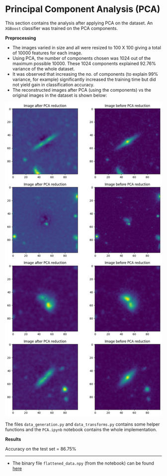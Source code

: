 # Principal Component Analysis (PCA)

This section contains the analysis after applying PCA on the dataset. An `XGBoost` classifier was trained on the PCA components.

**Preprocessing**

- The images varied in size and all were resized to 100 X 100 giving a total of 10000 features for each image.
- Using PCA, the number of components chosen was 1024 out of the maximum possible 10000. These 1024 components explained 92.76% variance of the whole dataset.
- It was observed that increasing the no. of components (to explain 99% variance, for example) significantly increased the training time but did not yield gain in classification accuracy.
- The reconstructed images after PCA (using the components) vs the original images in the dataset is shown below:

![Reconstructed Images](images/pca_images.png)

The files `data_generation.py` and `data_transforms.py` contains some helper functions and the `PCA.ipynb` notebook contains the whole implementation.

**Results**

Accuracy on the test set = 86.75%

---
- The binary file `flattened_data.npy` (from the notebook) can be found [here](https://drive.google.com/file/d/1_qzSJy11tkK7wPTOsHM1WV1ket2KJRyE/view?usp=sharing)
